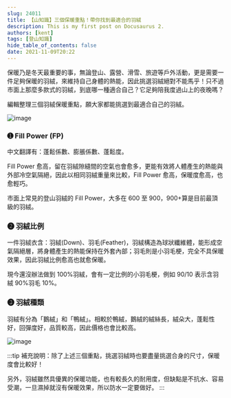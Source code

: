 ```yaml
---
slug: 24011
title: 【山知識】三個保暖重點！帶你找到最適合的羽絨
description: This is my first post on Docusaurus 2.
authors: [kent]
tags: [登山知識]
hide_table_of_contents: false
date: 2021-11-09T20:22
---
```


保暖乃是冬天最重要的事，無論登山、露營、滑雪、旅遊等戶外活動，更是需要一件足夠保暖的羽絨，來維持自己身體的熱能，因此挑選羽絨絕對不能馬乎！只不過市面上那麼多款式的羽絨，到底哪一種適合自己？它足夠陪我度過山上的夜晚嗎？

<!--truncate-->

編輯整理三個羽絨保暖重點，願大家都能挑選到最適合自己的羽絨。

![image](https://cdntwrunning.biji.co/800_76ae270c33aee47d448c932492e91bfe.jpg)

### ➊ Fill Power (FP)

中文翻譯有：蓬鬆係數、膨脹係數、蓬鬆度。

Fill Power 愈高，留在羽絨隙縫間的空氣也會愈多，更能有效將人體產生的熱能與外部冷空氣隔絕，因此以相同羽絨重量來比較，Fill Power 愈高，保暖度愈高，也愈輕巧。

市面上常見的登山羽絨的 Fill Power，大多在 600 至 900，900+算是目前最頂級的羽絨。

### ➋ 羽絨比例

一件羽絨衣含：羽絨(Down)、羽毛(Feather)，羽絨構造為球狀纖維體，能形成空氣隔絕層，將身體產生的熱能保持在外套內部；羽毛則是小羽毛梗，完全不具保暖效果，因此羽絨比例愈高也就愈保暖。

現今還沒辦法做到 100%羽絨，會有一定比例的小羽毛梗，例如 90/10 表示含羽絨 90%羽毛 10%。

### ➌ 羽絨種類

羽絨有分為「鵝絨」和「鴨絨」。相較於鴨絨，鵝絨的絨絲長，絨朵大，蓬鬆性好，回彈度好，品質較高，因此價格也會比較高。

![image](https://cdntwrunning.biji.co/800_cfc233a7ffb60a3572b7ecc20862f281.jpg)

:::tip
補充說明：除了上述三個重點，挑選羽絨時也要盡量挑選合身的尺寸，保暖度會比較好！

另外，羽絨雖然具優異的保暖功能，也有較長久的耐用度，但缺點是不抗水、容易受潮，一旦濕掉就沒有保暖效果，所以防水一定要做好。
:::

<!--
:::note
Lorem ipsum dolor sit amet, consectetur adipiscing elit. Pellentesque elementum dignissim ultricies. Fusce rhoncus ipsum tempor eros aliquam consequat. Lorem ipsum dolor sit amet
:::

:::tip
Lorem ipsum dolor sit amet, consectetur adipiscing elit. Pellentesque elementum dignissim ultricies. Fusce rhoncus ipsum tempor eros aliquam consequat. Lorem ipsum dolor sit amet
:::

:::important
Lorem ipsum dolor sit amet, consectetur adipiscing elit. Pellentesque elementum dignissim ultricies. Fusce rhoncus ipsum tempor eros aliquam consequat. Lorem ipsum dolor sit amet
:::

:::warning
Lorem ipsum dolor sit amet, consectetur adipiscing elit. Pellentesque elementum dignissim ultricies. Fusce rhoncus ipsum tempor eros aliquam consequat. Lorem ipsum dolor sit amet
:::

:::information
Lorem ipsum dolor sit amet, consectetur adipiscing elit. Pellentesque elementum dignissim ultricies. Fusce rhoncus ipsum tempor eros aliquam consequat. Lorem ipsum dolor sit amet
:::

:::example
Lorem ipsum dolor sit amet, consectetur adipiscing elit. Pellentesque elementum dignissim ultricies. Fusce rhoncus ipsum tempor eros aliquam consequat. Lorem ipsum dolor sit amet
::: -->

